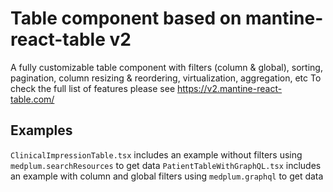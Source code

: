 # Table component based on mantine-react-table v2

A fully customizable table component with filters (column & global), sorting, pagination, column resizing & reordering, virtualization, aggregation, etc
To check the full list of features please see https://v2.mantine-react-table.com/

## Examples

`ClinicalImpressionTable.tsx` includes an example without filters using `medplum.searchResources` to get data
`PatientTableWithGraphQL.tsx` includes an example with column and global filters using `medplum.graphql` to get data